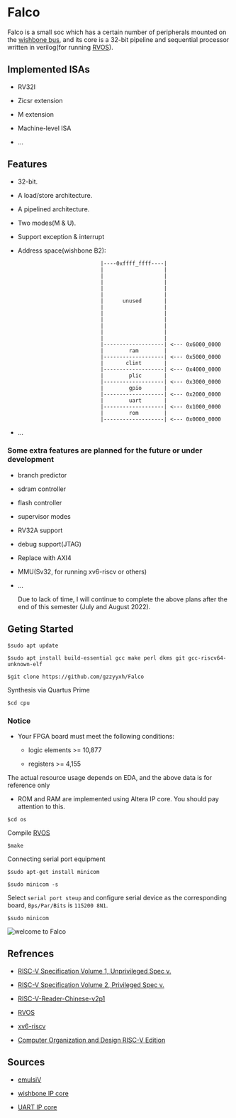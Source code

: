 # Falco

Falco is a small soc which has a certain number of peripherals mounted on the [wishbone bus](https://opencores.org/projects/wb_conmax), and its core is a 32-bit pipeline and sequential processor written in verilog(for running [RVOS](https://github.com/plctlab/riscv-operating-system-mooc)).

## Implemented ISAs

* RV32I

* Zicsr extension

* M extension

* Machine-level ISA

* ...

## Features

* 32-bit.

* A load/store architecture.

* A pipelined architecture.

* Two modes(M & U).

* Support exception & interrupt

* Address space(wishbone B2):

                                |----0xffff_ffff----|
                                |                   |
                                |                   |
                                |                   |
                                |                   |
                                |                   |
                                |      unused       |
                                |                   |
                                |                   |
                                |                   |
                                |                   |
                                |                   |
                                |                   |
                                |-------------------| <--- 0x6000_0000
                                |        ram        |
                                |-------------------| <--- 0x5000_0000
                                |       clint       |
                                |-------------------| <--- 0x4000_0000
                                |        plic       |
                                |-------------------| <--- 0x3000_0000
                                |        gpio       |
                                |-------------------| <--- 0x2000_0000
                                |        uart       |
                                |-------------------| <--- 0x1000_0000
                                |        rom        |
                                |-------------------| <--- 0x0000_0000

* ...

### Some extra features are planned for the future or under development

* branch predictor

* sdram controller

* flash controller

* supervisor modes

* RV32A support

* debug support(JTAG)

* Replace with AXI4

* MMU(Sv32, for running xv6-riscv or others)

* ...

    Due to lack of time, I will continue to complete the above plans after the end of this semester (July and August 2022).

## Geting Started

```
$sudo apt update

$sudo apt install build-essential gcc make perl dkms git gcc-riscv64-unknown-elf

$git clone https://github.com/gzzyyxh/Falco
```

Synthesis via Quartus Prime

```$cd cpu```

### Notice

* Your FPGA board must meet the following conditions:

  * logic elements >= 10,877

  * registers >= 4,155

The actual resource usage depends on EDA, and the above data is for reference only

* ROM and RAM are implemented using Altera IP core. You should pay attention to this.

```$cd os```

Compile [RVOS](https://github.com/plctlab/riscv-operating-system-mooc)

```$make```

Connecting serial port equipment

```
$sudo apt-get install minicom

$sudo minicom -s
```

Select ```serial port steup``` and configure serial device as the corresponding board, ```Bps/Par/Bits``` is ```115200 8N1```.

```$sudo minicom```

![welcome to Falco](./img/welcome.png)

## Refrences

* [RISC-V Specification Volume 1, Unprivileged Spec v.](https://github.com/riscv/riscv-isa-manual/releases/download/Ratified-IMAFDQC/riscv-spec-20191213.pdf)

* [RISC-V Specification Volume 2, Privileged Spec v.](https://github.com/riscv/riscv-isa-manual/releases/download/Priv-v1.12/riscv-privileged-20211203.pdf)

* [RISC-V-Reader-Chinese-v2p1](http://riscvbook.com/chinese/RISC-V-Reader-Chinese-v2p1.pdf)

* [RVOS](https://github.com/plctlab/riscv-operating-system-mooc)

* [xv6-riscv](https://github.com/mit-pdos/xv6-riscv)

* [Computer Organization and Design RISC-V Edition](https://book.douban.com/subject/27103952/)

## Sources

* [emulsiV](https://guillaume-savaton-eseo.github.io/emulsiV/)

* [wishbone IP core](https://opencores.org/projects/wb_conmax)

* [UART IP core](https://opencores.org/projects/uart6551)
